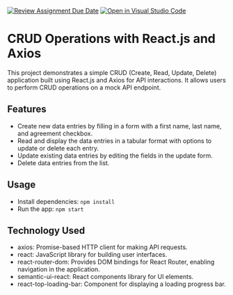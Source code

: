 [![Review Assignment Due Date](https://classroom.github.com/assets/deadline-readme-button-22041afd0340ce965d47ae6ef1cefeee28c7c493a6346c4f15d667ab976d596c.svg)](https://classroom.github.com/a/70DgIVB7)
[![Open in Visual Studio Code](https://classroom.github.com/assets/open-in-vscode-2e0aaae1b6195c2367325f4f02e2d04e9abb55f0b24a779b69b11b9e10269abc.svg)](https://classroom.github.com/online_ide?assignment_repo_id=16326052&assignment_repo_type=AssignmentRepo)

# CRUD Operations with React.js and Axios

This project demonstrates a simple CRUD (Create, Read, Update, Delete) application built using React.js and Axios for API interactions. It allows users to perform CRUD operations on a mock API endpoint.

## Features

- Create new data entries by filling in a form with a first name, last name, and agreement checkbox.
- Read and display the data entries in a tabular format with options to update or delete each entry.
- Update existing data entries by editing the fields in the update form.
- Delete data entries from the list.

## Usage
- Install dependencies: `npm install`
- Run the app: `npm start`

## Technology Used
- axios: Promise-based HTTP client for making API requests.
- react: JavaScript library for building user interfaces.
- react-router-dom: Provides DOM bindings for React Router, enabling navigation in the application.
- semantic-ui-react: React components library for UI elements.
- react-top-loading-bar: Component for displaying a loading progress bar.